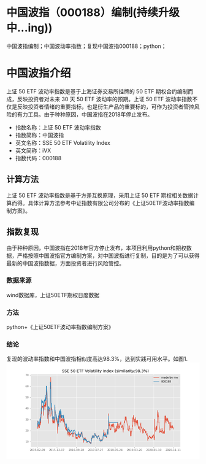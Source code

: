 # 中国波指（000188）编制(持续升级中...ing))
中国波指编制；中国波动率指数；复现中国波指000188；python；
# 中国波指介绍
上证 50 ETF 波动率指数是基于上海证券交易所挂牌的 50 ETF 期权合约编制而成，反映投资者对未来 30 天 50 ETF 波动率的预期。上证 50 ETF 波动率指数不仅是反映投资者情绪的重要指标，也是衍生产品的重要标的，可作为投资者管控风险的有力工具。由于种种原因，中国波指在2018年停止发布。
- 指数名称：上证 50 ETF 波动率指数 
- 指数简称：中国波指 
- 英文名称：SSE 50 ETF Volatility Index 
- 英文简称：iVX 
- 指数代码：000188
## 计算方法
上证 50 ETF 波动率指数是基于方差互换原理，采用上证 50 ETF 期权相关数据计算而得。具体计算方法参考中证指数有限公司分布的《上证50ETF波动率指数编制方案》。
## 指数复现
由于种种原因，中国波指在2018年官方停止发布，本项目利用python和期权数据，严格按照中国波指官方编制方案，对中国波指进行复制，目的是为了可以获得最新的中国波指数据，方面投资者进行风险管控。
### 数据来源
wind数据库，上证50ETF期权日度数据
### 方法
python+《上证50ETF波动率指数编制方案》
### 结论
复现的波动率指数和中国波指相似度高达98.3%，达到实践可用水平。如图1.
![image](IVX.png)